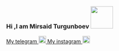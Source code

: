 ### Hi ,I am Mirsaid Turgunboev <img  src="https://media1.giphy.com/media/NDBw4dLyyMeGiDilqS/giphy.gif?cid=790b7611b034b8c2e06728b60308307f83bf6348e98a9f2e&rid=giphy.gif&ct=s" width="60px">
 <a href="https://t.me/muqim1">My telegram
  <img src="https://i.pinimg.com/564x/29/52/b7/2952b7f67446895f8f11c3afacc89edc.jpg" width="20px" color="black">
</a>
 <a href="https://www.instagram.com/mirsaid.turgunboev/">My instagram
  <img src="https://i.pinimg.com/564x/2c/da/19/2cda1925dcf4fb8f0644413f49671ffa.jpg" width="20px" color="black">
</a>
<br>

